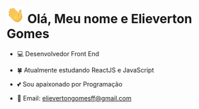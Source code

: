 # <img width="40px" src="https://raw.githubusercontent.com/ABSphreak/ABSphreak/master/gifs/Hi.gif"/> Olá, Meu nome e Elieverton Gomes

- 💻 Desenvolvedor Front End
- 🍀 Atualmente estudando ReactJS e JavaScript
- 💕 Sou apaixonado por Programação

- 💌 Email: elievertongomesff@gmail.com 

<div>
    
</div>
